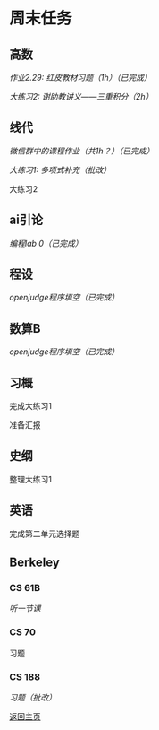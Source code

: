 # 周末任务

## 高数
*作业2.29: 红皮教材习题（1h）（已完成）*

*大练习2: 谢助教讲义——三重积分（2h）*

## 线代
*微信群中的课程作业（共1h？）（已完成）*

*大练习1: 多项式补充（批改）*

大练习2

## ai引论
*编程lab 0（已完成）*

## 程设
*openjudge程序填空（已完成）*

## 数算B
*openjudge程序填空（已完成）*

## 习概
完成大练习1

准备汇报

## 史纲
整理大练习1

## 英语
完成第二单元选择题

## Berkeley

### CS 61B
*听一节课*

### CS 70
习题

### CS 188
*习题（批改）*

[返回主页](/public)